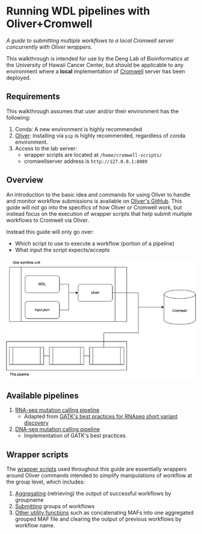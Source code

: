 <!-- 
  <<< Author notes: Header of the course >>> 
  Include a 1280×640 image, course title in sentence case, and a concise description in emphasis.
  In your repository settings: enable template repository, add your 1280×640 social image, auto delete head branches.
  Add your open source license, GitHub uses Creative Commons Attribution 4.0 International.
-->

# Running WDL pipelines with Oliver+Cromwell

_A guide to submitting multiple workflows to a local Cromwell server concurrently with Oliver wrappers._

<!-- 
  <<< Author notes: Start of the course >>> 
  Include start button, a note about Actions minutes,
  and tell the learner why they should take the course.
  Each step should be wrapped in <details>/<summary>, with an `id` set.
  The start <details> should have `open` as well.
  Do not use quotes on the <details> tag attributes.
-->

<!--

1.  Dependencies
  - Create new conda environment
  - Install Oliver with pip
  
2. Next link to RNA variant calling pipeline
  

-->

This walkthrough is intended for use by the Deng Lab of Bioinformatics at the University of Hawaii Cancer Center, but should be applicable to any environment where a **local** implementation of [Cromwell](https://github.com/broadinstitute/cromwell) server has been deployed.

## Requirements

This walkthrough assumes that user and/or their environment has the following:
1. Conda: A new environment is highly recommended
2. [Oliver](https://stjudecloud.github.io/oliver/): Installing via `pip` is highly recommended, regardless of conda environment.
3. Access to the lab server:
   - wrapper scripts are located at `/home/cromwell-scripts/` 
   - cromwellserver address is `http://127.0.0.1:8089`

## Overview

An introduction to the basic idea and commands for using Oliver to handle and monitor workflow submissions is available on [Oliver's GitHub](https://stjudecloud.github.io/oliver/). This guide will not go into the specifics of how Oliver or Cromwell work, but instead focus on the execution of wrapper scripts that help submit multiple workflows to Cromwell via Oliver.

Instead this guide will only go over:
- Which script to use to execute a workflow (portion of a pipeline)
- What input the script expects/accepts

![overview](pipeline_overview.png)

## Available pipelines

1. [RNA-seq mutation calling pipeline](RNAseq-short-variant-discovery.md)
   - Adapted from [GATK's best practices for RNAseq short variant discovery](https://gatk.broadinstitute.org/hc/en-us/articles/360035531192?id=3891)
2. [DNA-seq mutation calling pipeline](DNAseq-short-variant-discovery/README.md)
   - Implementation of GATK's best practices

## Wrapper scripts

The [wrapper scripts](DNAseq-short-variant-discovery/helper_scripts/) used throughout this guide are essentially wrappers around Oliver commands intended to simplify manipulations of workflow at the group level, which includes:

1. [Aggregating](DNAseq-short-variant-discovery/helper_scripts/aggregating_outputs/) (retrieving) the output of successful workflows by groupname
2. [Submitting](DNAseq-short-variant-discovery/helper_scripts/group_submits/) groups of workflows
3. [Other utility functions](DNAseq-short-variant-discovery/helper_scripts/utility/) such as concatenating MAFs into one aggregated grouped MAF file and clearing the output of previous workflows by workflow name.

